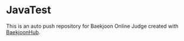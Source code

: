 # JavaTest
This is an auto push repository for Baekjoon Online Judge created with [BaekjoonHub](https://github.com/BaekjoonHub/BaekjoonHub).
